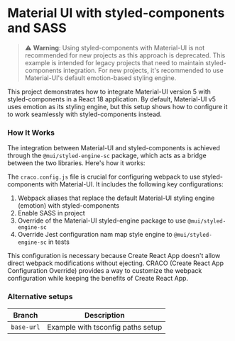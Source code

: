 # Material UI with styled-components and SASS

> ⚠️ **Warning**: Using styled-components with Material-UI is not recommended for new projects as this approach is
> deprecated. This example is intended for legacy projects that need to maintain styled-components integration.
> For new projects, it's recommended to use Material-UI's default emotion-based styling engine.


This project demonstrates how to integrate Material-UI version 5 with styled-components in a React 18 application. 
By default, Material-UI v5 uses emotion as its styling engine, but this setup shows how to configure it to work seamlessly with styled-components instead.

### How It Works

The integration between Material-UI and styled-components is achieved through the `@mui/styled-engine-sc` package, which
acts as a bridge between the two libraries. Here's how it works:

The `craco.config.js` file is crucial for configuring webpack to use styled-components with Material-UI. It includes the
following key configurations:

1. Webpack aliases that replace the default Material-UI styling engine (emotion) with styled-components
2. Enable SASS in project
3. Override of the Material-UI styled-engine package to use `@mui/styled-engine-sc`
4. Override Jest configuration nam map style engine to `@mui/styled-engine-sc` in tests 

This configuration is necessary because Create React App doesn't allow direct webpack modifications without ejecting.
CRACO (Create React App Configuration Override) provides a way to customize the webpack configuration while keeping the
benefits of Create React App.

### Alternative setups

| Branch     | Description                       |
|------------|-----------------------------------|
| `base-url` | Example with tsconfig paths setup |
